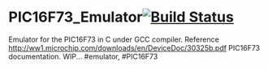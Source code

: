 # PIC16F73_Emulator[![Build Status](https://travis-ci.org/xnorlogic/PIC16F73_Emulator.svg?branch=master)](https://travis-ci.org/xnorlogic/PIC16F73_Emulator)

Emulator for the PIC16F73 in C under GCC compiler.
Reference http://ww1.microchip.com/downloads/en/DeviceDoc/30325b.pdf PIC16F73 documentation.
WIP...
#emulator, #PIC16F73
